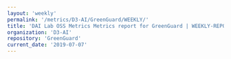 ```yaml
---
layout: 'weekly'
permalink: '/metrics/D3-AI/GreenGuard/WEEKLY/'
title: 'DAI Lab OSS Metrics Metrics report for GreenGuard | WEEKLY-REPORT-2019-07-07'
organization: 'D3-AI'
repository: 'GreenGuard'
current_date: '2019-07-07'
---
```


